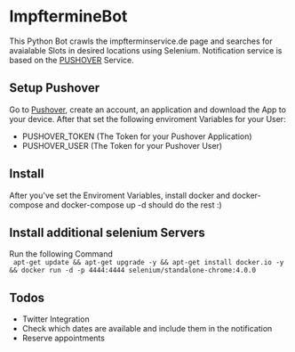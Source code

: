 # ImpftermineBot

This Python Bot crawls the impfterminservice.de page and searches for avaialable Slots in desired locations using Selenium. Notification service is based on the [PUSHOVER](https://pushover.net/) Service.

## Setup Pushover
Go to [Pushover](https://pushover.net/), create an account, an application and download the App to your device. After that set the following enviroment Variables for your User:
- PUSHOVER_TOKEN (The Token for your Pushover Application) 
- PUSHOVER_USER (The Token for your Pushover User)

## Install
After you've set the Enviroment Variables, install docker and docker-compose and docker-compose up -d should do the rest :)

## Install additional selenium Servers
Run the following Command \
`` apt-get update && apt-get upgrade -y && apt-get install docker.io -y && docker run -d -p 4444:4444 selenium/standalone-chrome:4.0.0``

## Todos
- Twitter Integration
- Check which dates are available and include them in the notification
- Reserve appointments